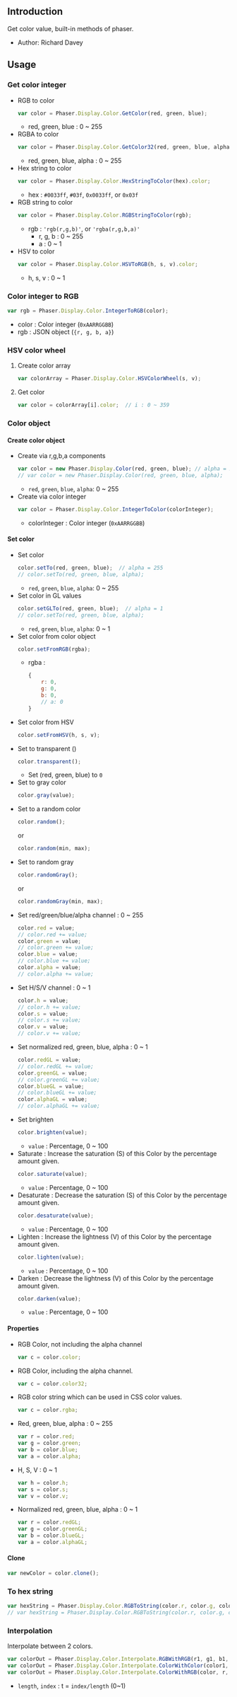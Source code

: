 ## Introduction

Get color value, built-in methods of phaser.

- Author: Richard Davey

## Usage

### Get color integer

- RGB to color
    ```javascript
    var color = Phaser.Display.Color.GetColor(red, green, blue);
    ```
    - red, green, blue : 0 ~ 255
- RGBA to color
    ```javascript
    var color = Phaser.Display.Color.GetColor32(red, green, blue, alpha);
    ```
    - red, green, blue, alpha : 0 ~ 255
- Hex string to color
    ```javascript
    var color = Phaser.Display.Color.HexStringToColor(hex).color;
    ```
    - hex : `#0033ff`, `#03f`, `0x0033ff`, or `0x03f`
- RGB string to color
    ```javascript
    var color = Phaser.Display.Color.RGBStringToColor(rgb);
    ```
    - rgb : `'rgb(r,g,b)'`, or `'rgba(r,g,b,a)'`
        - r, g, b : 0 ~ 255
        - a : 0 ~ 1
- HSV to color
    ```javascript
    var color = Phaser.Display.Color.HSVToRGB(h, s, v).color;
    ```
    - h, s, v : 0 ~ 1

### Color integer to RGB

```javascript
var rgb = Phaser.Display.Color.IntegerToRGB(color);
```

- color : Color integer (`0xAARRGGBB`)
- rgb : JSON object (`{r, g, b, a}`)

### HSV color wheel

1. Create color array
    ```javascript
    var colorArray = Phaser.Display.Color.HSVColorWheel(s, v);
    ```
1. Get color
    ```javascript
    var color = colorArray[i].color;  // i : 0 ~ 359
    ```

### Color object

#### Create color object

- Create via r,g,b,a components
    ```javascript
    var color = new Phaser.Display.Color(red, green, blue); // alpha = 255
    // var color = new Phaser.Display.Color(red, green, blue, alpha);
    ```
    - `red`, `green`, `blue`, `alpha`: 0 ~ 255
- Create via color integer
    ```javascript
    var color = Phaser.Display.Color.IntegerToColor(colorInteger);
    ```
    - colorInteger : Color integer (`0xAARRGGBB`)

#### Set color

- Set color
    ```javascript
    color.setTo(red, green, blue);  // alpha = 255
    // color.setTo(red, green, blue, alpha);
    ```
    - `red`, `green`, `blue`, `alpha`: 0 ~ 255
- Set color in GL values
    ```javascript
    color.setGLTo(red, green, blue);  // alpha = 1
    // color.setTo(red, green, blue, alpha);
    ```
    - `red`, `green`, `blue`, `alpha`: 0 ~ 1
- Set color from color object
    ```javascript
    color.setFromRGB(rgba);
    ```
    - rgba :
        ```javascript
        {
            r: 0,
            g: 0,
            b: 0,
            // a: 0
        }
        ```
- Set color from HSV
    ```javascript
    color.setFromHSV(h, s, v);
    ```
- Set to transparent ()
    ```javascript
    color.transparent();
    ```
    - Set (red, green, blue) to `0`
- Set to gray color
   ```javascript
   color.gray(value);
   ```
- Set to a random color
    ```javascript
    color.random();
    ```
    or
    ```javascript
    color.random(min, max);
    ```
- Set to random gray
    ```javascript
    color.randomGray();
    ```
    or
    ```javascript
    color.randomGray(min, max);
    ```
- Set red/green/blue/alpha channel : 0 ~ 255
    ```javascript
    color.red = value;
    // color.red += value;
    color.green = value;
    // color.green += value;
    color.blue = value;
    // color.blue += value;
    color.alpha = value;
    // color.alpha += value;
    ```
- Set H/S/V channel : 0 ~ 1
    ```javascript
    color.h = value;
    // color.h += value;
    color.s = value;
    // color.s += value;
    color.v = value;
    // color.v += value;
    ```
- Set normalized red, green, blue, alpha : 0 ~ 1
    ```javascript
    color.redGL = value;
    // color.redGL += value;
    color.greenGL = value;
    // color.greenGL += value;
    color.blueGL = value;
    // color.blueGL += value;
    color.alphaGL = value;
    // color.alphaGL += value;
    ```
- Set brighten
    ```javascript
    color.brighten(value);
    ```
    - `value` : Percentage, 0 ~ 100
- Saturate : Increase the saturation (S) of this Color by the percentage amount given.
    ```javascript
    color.saturate(value);
    ```
    - `value` : Percentage, 0 ~ 100
- Desaturate : Decrease the saturation (S) of this Color by the percentage amount given.
    ```javascript
    color.desaturate(value);
    ```
    - `value` : Percentage, 0 ~ 100
- Lighten : Increase the lightness (V) of this Color by the percentage amount given.
    ```javascript
    color.lighten(value);
    ```
    - `value` : Percentage, 0 ~ 100
- Darken : Decrease the lightness (V) of this Color by the percentage amount given.
    ```javascript
    color.darken(value);
    ```
    - `value` : Percentage, 0 ~ 100

#### Properties

- RGB Color, not including the alpha channel
    ```javascript
    var c = color.color;
    ```
- RGB Color, including the alpha channel.
    ```javascript
    var c = color.color32;
    ```
- RGB color string which can be used in CSS color values.
    ```javascript
    var c = color.rgba;
    ```
- Red, green, blue, alpha : 0 ~ 255
    ```javascript
    var r = color.red;
    var g = color.green;
    var b = color.blue;
    var a = color.alpha;
    ```
- H, S, V : 0 ~ 1
    ```javascript
    var h = color.h;
    var s = color.s;
    var v = color.v;
    ```
- Normalized red, green, blue, alpha : 0 ~ 1
    ```javascript
    var r = color.redGL;
    var g = color.greenGL;
    var b = color.blueGL;
    var a = color.alphaGL;
    ```

#### Clone

```javascript
var newColor = color.clone();
```

### To hex string

```javascript
var hexString = Phaser.Display.Color.RGBToString(color.r, color.g, color.b, color.a);
// var hexString = Phaser.Display.Color.RGBToString(color.r, color.g, color.b, color.a, prefix);
```

### Interpolation

Interpolate between 2 colors.

```javascript
var colorOut = Phaser.Display.Color.Interpolate.RGBWithRGB(r1, g1, b1, r2, g2, b2, length, index);
var colorOut = Phaser.Display.Color.Interpolate.ColorWithColor(color1, color2, length, index);
var colorOut = Phaser.Display.Color.Interpolate.ColorWithRGB(color, r, g, b, length, index);
```

- `length`, `index` : t = `index/length` (0~1)